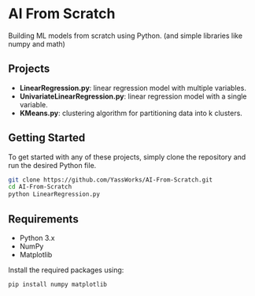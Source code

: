 

# AI From Scratch

Building ML models from scratch using Python. (and simple libraries like numpy and math)

## Projects

- **LinearRegression.py**: linear regression model with multiple variables.
- **UnivariateLinearRegression.py**: linear regression model with a single variable.
- **KMeans.py**: clustering algorithm for partitioning data into k clusters.

## Getting Started

To get started with any of these projects, simply clone the repository and run the desired Python file.

```bash
git clone https://github.com/YassWorks/AI-From-Scratch.git
cd AI-From-Scratch
python LinearRegression.py
```

## Requirements

- Python 3.x
- NumPy
- Matplotlib

Install the required packages using:

```bash
pip install numpy matplotlib
```